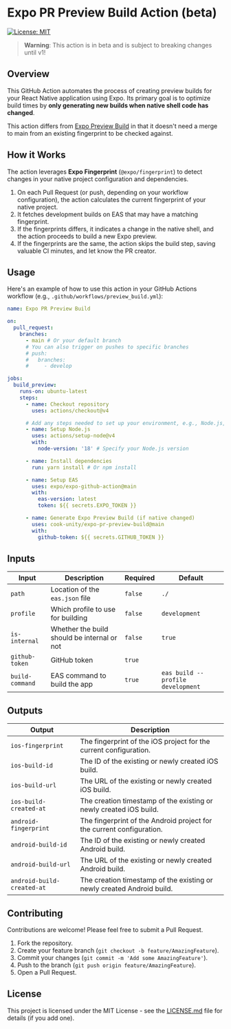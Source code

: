 # Expo PR Preview Build Action (beta)

[![License: MIT](https://img.shields.io/badge/License-MIT-yellow.svg)](https://opensource.org/licenses/MIT)

> **Warning**: This action is in beta and is subject to breaking changes until v1!

## Overview

This GitHub Action automates the process of creating preview builds for your React Native application using Expo. Its primary goal is to optimize build times by **only generating new builds when native shell code has changed**.

This action differs from [Expo Preview Build](https://github.com/expo/expo-github-action/tree/main/preview-build) in that it doesn't need a merge to main from an existing fingerprint to be checked against.


## How it Works

The action leverages **Expo Fingerprint** (`@expo/fingerprint`) to detect changes in your native project configuration and dependencies.

1.  On each Pull Request (or push, depending on your workflow configuration), the action calculates the current fingerprint of your native project.
2.  It fetches development builds on EAS that may have a matching fingerprint.
3.  If the fingerprints differs, it indicates a change in the native shell, and the action proceeds to build a new Expo preview.
4.  If the fingerprints are the same, the action skips the build step, saving valuable CI minutes, and let know the PR creator.

## Usage

Here's an example of how to use this action in your GitHub Actions workflow (e.g., `.github/workflows/preview_build.yml`):

```yaml
name: Expo PR Preview Build

on:
  pull_request:
    branches:
      - main # Or your default branch
      # You can also trigger on pushes to specific branches
      # push:
      #   branches:
      #     - develop

jobs:
  build_preview:
    runs-on: ubuntu-latest
    steps:
      - name: Checkout repository
        uses: actions/checkout@v4

      # Add any steps needed to set up your environment, e.g., Node.js, Yarn/NPM install
      - name: Setup Node.js
        uses: actions/setup-node@v4
        with:
          node-version: '18' # Specify your Node.js version

      - name: Install dependencies
        run: yarn install # Or npm install

      - name: Setup EAS
        uses: expo/expo-github-action@main
        with:
          eas-version: latest
          token: ${{ secrets.EXPO_TOKEN }}

      - name: Generate Expo Preview Build (if native changed)
        uses: cook-unity/expo-pr-preview-build@main
        with:
          github-token: ${{ secrets.GITHUB_TOKEN }}
```

## Inputs

| Input           | Description                        | Required | Default                          |
|-----------------|------------------------------------|----------|----------------------------------|
| `path`          | Location of the `eas.json` file    | `false`  | `./`                             |
| `profile`       | Which profile to use for building  | `false`  | `development`                    |
| `is-internal`   | Whether the build should be internal or not | `false`  | `true`                           |
| `github-token`  | GitHub token                       | `true`   |                                  |
| `build-command` | EAS command to build the app       | `true`   | `eas build --profile development`|

## Outputs

| Output                   | Description                                                              |
|--------------------------|--------------------------------------------------------------------------|
| `ios-fingerprint`        | The fingerprint of the iOS project for the current configuration.        |
| `ios-build-id`           | The ID of the existing or newly created iOS build.                       |
| `ios-build-url`          | The URL of the existing or newly created iOS build.                      |
| `ios-build-created-at`   | The creation timestamp of the existing or newly created iOS build.       |
| `android-fingerprint`    | The fingerprint of the Android project for the current configuration.    |
| `android-build-id`       | The ID of the existing or newly created Android build.                   |
| `android-build-url`      | The URL of the existing or newly created Android build.                  |
| `android-build-created-at` | The creation timestamp of the existing or newly created Android build.   |

## Contributing

Contributions are welcome! Please feel free to submit a Pull Request.

1.  Fork the repository.
2.  Create your feature branch (`git checkout -b feature/AmazingFeature`).
3.  Commit your changes (`git commit -m 'Add some AmazingFeature'`).
4.  Push to the branch (`git push origin feature/AmazingFeature`).
5.  Open a Pull Request.

## License

This project is licensed under the MIT License - see the [LICENSE.md](LICENSE.md) file for details (if you add one).